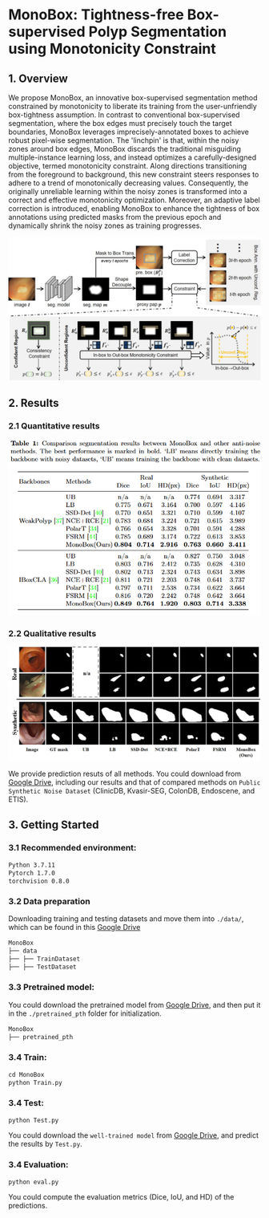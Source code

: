 # MonoBox: Tightness-free Box-supervised Polyp Segmentation using Monotonicity Constraint

## 1. Overview
We propose MonoBox, an innovative box-supervised segmentation method constrained by monotonicity to liberate its training from the user-unfriendly box-tightness assumption. In contrast to conventional box-supervised segmentation, where the box edges must precisely touch the target boundaries, MonoBox leverages imprecisely-annotated boxes to achieve robust pixel-wise segmentation. The 'linchpin' is that, within the noisy zones around box edges, MonoBox discards the traditional misguiding multiple-instance learning loss, and instead optimizes a carefully-designed objective, termed monotonicity constraint. Along directions transitioning from the foreground to background, this new constraint steers responses to adhere to a trend of monotonically decreasing values. Consequently, the originally unreliable learning within the noisy zones is transformed into a correct and effective monotonicity optimization. Moreover, an adaptive label correction is introduced, enabling MonoBox to enhance the tightness of box annotations using predicted masks from the previous epoch and dynamically shrink the noisy zones as training progresses. 

<p align="center">
<img src="https://github.com/Huster-Hq/MonoBox/blob/main/Figs/framework.jpg" alt="Image" width="700px">
<p>

## 2. Results
### 2.1 Quantitative results
<p align="center">
<img src="https://github.com/Huster-Hq/MonoBox/blob/main/Figs/results0.png" alt="Image" width="700px">
<p>

### 2.2 Qualitative results
<p align="center">
<img src="https://github.com/Huster-Hq/MonoBox/blob/main/Figs/results1.png" alt="Image" width="700px">
<p>

We provide prediction resuts of all methods. You could download from [Google Drive](https://drive.google.com/drive/folders/19Au4OvsuBYyH0htpE8Xj_7drDvlZ30lB?usp=drive_link), including our results and that of compared methods on `Public Synthetic Noise Dataset` (ClinicDB, Kvasir-SEG, ColonDB, Endoscene, and ETIS).

## 3. Getting Started
### 3.1 Recommended environment:
```
Python 3.7.11
Pytorch 1.7.0
torchvision 0.8.0
```

### 3.2 Data preparation
Downloading training and testing datasets and move them into `./data/`, which can be found in this [Google Drive]()
```
MonoBox
├── data
├── ├── TrainDataset
├── ├── TestDataset
```

### 3.3 Pretrained model:
You could download the pretrained model from [Google Drive](https://drive.google.com/file/d/1Kc4utIDjBqquUKk6EfzTsrf0eBRhV7nH/view?usp=drive_link),  and then put it in the `./pretrained_pth` folder for initialization.
```
MonoBox
├── pretrained_pth
```

### 3.4 Train:
```
cd MonoBox
python Train.py
```

### 3.4 Test:
```
python Test.py
```
You could download the `well-trained model` from [Google Drive](https://drive.google.com/file/d/1Qi7tvsnm4bTTKYPPuLCPE12OQjeZ0SC1/view?usp=drive_link), and predict the results by `Test.py`.


### 3.4 Evaluation:
```
python eval.py
```
You could compute the evaluation metrics (Dice, IoU, and  HD) of the predictions.
